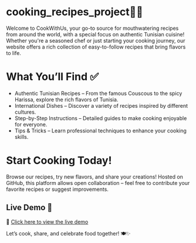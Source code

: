 # cooking_recipes_project👩‍🍳 

Welcome to CookWithUs, your go-to source for mouthwatering recipes from around the world, with a special focus on authentic Tunisian cuisine! Whether you're a seasoned chef or just starting your cooking journey, our website offers a rich collection of easy-to-follow recipes that bring flavors to life.


# What You’ll Find ✅ 
- Authentic Tunisian Recipes – From the famous Couscous to the spicy Harissa, explore the rich flavors of Tunisia.
- International Dishes – Discover a variety of recipes inspired by different cultures.
- Step-by-Step Instructions – Detailed guides to make cooking enjoyable for everyone.
- Tips & Tricks – Learn professional techniques to enhance your cooking skills.

# Start Cooking Today!
Browse our recipes, try new flavors, and share your creations! Hosted on GitHub, this platform allows open collaboration – feel free to contribute your favorite recipes or suggest improvements.

## Live Demo 🚀  
🔗 [Click here to view the live demo](https://adalisiwar.github.io/cooking_recipes_project/)

Let’s cook, share, and celebrate food together! 🍽️✨
